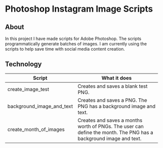 # Photoshop Instagram Image Scripts

## About

In this project I have made scripts for Adobe Photoshop. The scripts programmatically generate batches of images. I am currently using the scripts to help save time with social media content creation.

## Technology

Script  | What it does
------------- | -------------
create_image_test | Creates and saves a blank test PNG.
background_image_and_text | Creates and saves a PNG. The PNG has a background image and text.
create_month_of_images | Creates and saves a months worth of PNGs. The user can define the month. The PNG has a background image and text.


